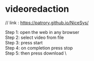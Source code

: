 # videoredaction
// link : https://patrory.github.io/NiceSys/

Step 1: open the web in any browser \
Step 2: select video from file \
Step 3: press start \
Step 4: on completion press stop \
Step 5: then press download \


